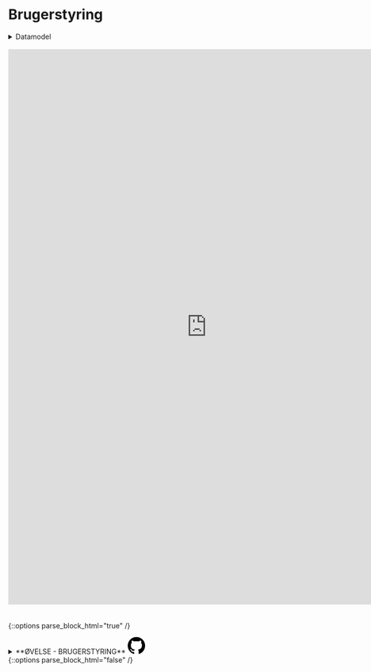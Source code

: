 # Brugerstyring

<!-- Embed iFrame. pptx: ERD_Brugerstyring" på OneDrive-->
<details><summary markdown="span">Datamodel</summary>
<center>
<iframe src="https://regionh-my.sharepoint.com/personal/stefan_sajin-henningsen_regionh_dk/_layouts/15/Doc.aspx?sourcedoc={643396fc-99fc-401a-ac2e-c6378e2a7317}&amp;action=embedview&amp;wdAr=1.7777777&showNavigation=FALSE&wdStart=18&wdEnd=21" height="474" width="800"  frameborder="0" seamless="TRUE"></iframe>
</center>
</details>  
<br>



<!-- Embed iFrame. word-doc: Brugerstyring.docx" på OneDrive-->
<center>
<iframe src="https://regionh-my.sharepoint.com/personal/stefan_sajin-henningsen_regionh_dk/_layouts/15/Doc.aspx?sourcedoc={0e624a26-13b0-4f1c-8729-b16bf20cb610}&amp;action=embedview&amp;wdEmbedCode=0&amp;wdPrint=0&wdToolbar=FALSE" height="1120" width="800" frameborder="0" seamless="yes"></iframe>
</center>
<br>



<!-- ØVELSE -->
{::options parse_block_html="true" /}
<details><summary markdown="span">**ØVELSE - BRUGERSTYRING** <img src="Images/icons_ref/icon_git.png" height="35" width="35"></summary>

> - Hvem er din sektionsleder og hvilke(n) rolle(r) er denne tildelt i SD? 
> - På hvilket organisatorisk niveau (NY-niveau) er disse gældende?
> - Hvilke SD-rolle har du selv?
> - Givet at du ikke er leder, hvorfor kan du se data i HR Lederdashboardet?
> - Hvad skal vi ændre, hvis flere SD-grupper skal kunne anvende HR Lederdashboardet?
>  
> Se <a href="https://github.com/DataOgDigitalisering/FortroligInformation/blob/main/%C3%98velser/%C3%B8v_brugerstyring.sql" target="_blank">**løsningsforslag**</a>.

</details>
{::options parse_block_html="false" /}
